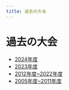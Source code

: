 ```yaml
---
title: 過去の大会
---
```


# 過去の大会
- [2024年度]()
- [2023年度](/過去の大会/2023/outline.html)
- [2012年度~2022年度](http://f3rcontest.web.fc2.com/index.html)
- [2005年度~2011年度](http://hrpcontest.web.fc2.com/index.html)
